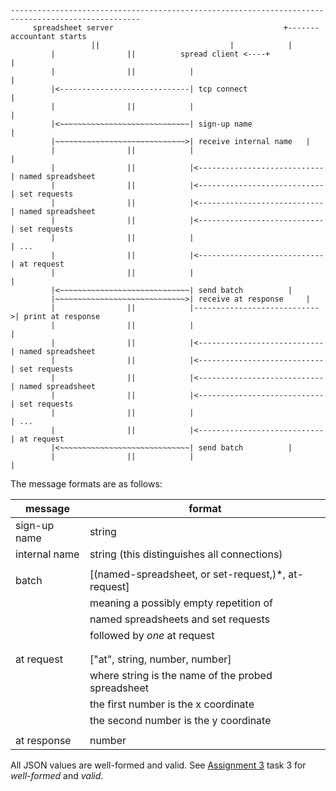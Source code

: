 ```
---------------------------------------------------------------------------------------------------
     spreadsheet server                                      +------- accountant starts
			      ||                             |            | 
	     |                ||          spread client <----+            |
	     |                ||            |                             |
	     |<-----------------------------| tcp connect                 |
	     |                ||            |                             |
	     |<~~~~~~~~~~~~~~~~~~~~~~~~~~~~~| sign-up name                |
	     |~~~~~~~~~~~~~~~~~~~~~~~~~~~~~>| receive internal name	  | 
	     |                ||            |                             |
	     |                ||            |<----------------------------| named spreadsheet
	     |                ||            |<----------------------------| set requests 
	     |                ||            |<----------------------------| named spreadsheet
	     |                ||            |<----------------------------| set requests 
	     |                ||            |                             | ...
	     |                ||            |<----------------------------| at request 
	     |                ||            |                             |
	     |<~~~~~~~~~~~~~~~~~~~~~~~~~~~~~| send batch 		  |
	     |~~~~~~~~~~~~~~~~~~~~~~~~~~~~~>| receive at response	  | 
	     |                ||            |---------------------------->| print at response 
	     |                ||            |                             | 
	     |                ||            |<----------------------------| named spreadsheet
	     |                ||            |<----------------------------| set requests 
	     |                ||            |<----------------------------| named spreadsheet
	     |                ||            |<----------------------------| set requests 
	     |                ||            |                             | ...
	     |                ||            |<----------------------------| at request 
	     |<~~~~~~~~~~~~~~~~~~~~~~~~~~~~~| send batch 		  |
	     |                ||            |                             | 

```

The message formats are as follows: 
	     
|  message		  |  format						 |
| ----------------------- | ---------------------------------------------------- |
| sign-up name	    	  | string 						 |
| internal name	    	  | string (this distinguishes all connections)          |
| 	       	    	  |  			 	       			 |
| batch                   | [(named-spreadsheet, or set-request,)*, at-request]  |
| 			  |   meaning a possibly empty repetition of 		 |
|			  |   named spreadsheets and set requests 		 |
|			  |   followed by _one_ at request			 |
|			  |   	       	  	   				 |
| 	       	    	  |  			 	       			 |
| at request              | ["at", string, number, number]			 |
| 	       	    	  |  where string is the name of the probed spreadsheet  |
| 	       	    	  |        the first number is the x coordinate		 |
| 	       	    	  |        the second number is the y coordinate	 |
| 	       	    	  |  			 	       			 |
| at response  	    	  | number		 	       			 |


All JSON values are well-formed and valid. See 
[Assignment 3](http://www.ccis.northeastern.edu/home/matthias/4500-f18/3.html) 
task 3 for _well-formed_ and _valid_. 
